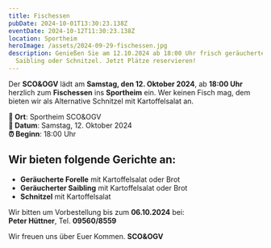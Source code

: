 ```yaml
---
title: Fischessen
pubDate: 2024-10-01T13:30:23.138Z
eventDate: 2024-10-12T11:30:23.138Z
location: Sportheim
heroImage: /assets/2024-09-29-fischessen.jpg
description: Genießen Sie am 12.10.2024 ab 18:00 Uhr frisch geräucherte Forelle,
  Saibling oder Schnitzel. Jetzt Plätze reservieren!
---
```

Der **SCO&OGV** lädt am **Samstag, den 12. Oktober 2024**, ab **18:00 Uhr** herzlich zum **Fischessen** ins **Sportheim** ein.
Wer keinen Fisch mag, dem bieten wir als Alternative Schnitzel mit Kartoffelsalat an.

**📍 Ort**: Sportheim SCO&OGV\
**📅 Datum**: Samstag, 12. Oktober 2024\
**⏰ Beginn**: 18:00 Uhr

## Wir bieten folgende Gerichte an:

* **Geräucherte Forelle** mit Kartoffelsalat oder Brot
* **Geräucherter Saibling** mit Kartoffelsalat oder Brot
* **Schnitzel** mit Kartoffelsalat

Wir bitten um Vorbestellung bis zum **06.10.2024** bei:\
**Peter Hüttner**, Tel. **09560/8559**

Wir freuen uns über Euer Kommen.
**SCO&OGV**
